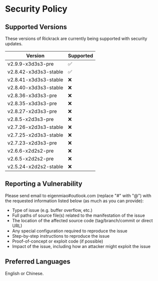 # Security Policy
## Supported Versions
These versions of Rickrack are currently being supported with security updates.

| Version               | Supported          |
| --------------------- | ------------------ |
| v2.9.9-x3d3s3-pre     | :white_check_mark: |
| v2.8.42-x3d3s3-stable | :white_check_mark: |
| v2.8.41-x3d3s3-stable | :x:                |
| v2.8.40-x3d3s3-stable | :x:                |
| v2.8.36-x3d3s3-pre    | :x:                |
| v2.8.35-x3d3s3-pre    | :x:                |
| v2.8.27-x2d3s3-pre    | :x:                |
| v2.8.5-x2d3s3-pre     | :x:                |
| v2.7.26-x2d3s3-stable | :x:                |
| v2.7.25-x2d3s3-stable | :x:                |
| v2.7.23-x2d3s3-pre    | :x:                |
| v2.6.6-x2d2s2-pre     | :x:                |
| v2.6.5-x2d2s2-pre     | :x:                |
| v2.5.24-x2d2s2-stable | :x:                |

## Reporting a Vulnerability
Please send email to eigenmiao#outlook.com (replace "#" with "@") with the requested information listed below (as much as you can provide):

* Type of issue (e.g. buffer overflow, etc.)
* Full paths of source file(s) related to the manifestation of the issue
* The location of the affected source code (tag/branch/commit or direct URL)
* Any special configuration required to reproduce the issue
* Step-by-step instructions to reproduce the issue
* Proof-of-concept or exploit code (if possible)
* Impact of the issue, including how an attacker might exploit the issue

## Preferred Languages
English or Chinese.
